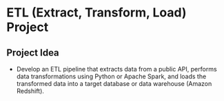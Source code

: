 # ETL (Extract, Transform, Load) Project

## Project Idea

- Develop an ETL pipeline that extracts data from a public API, performs data transformations using Python or Apache Spark, and loads the transformed data into a target database or data warehouse (Amazon Redshift).
